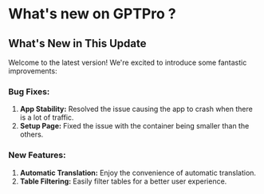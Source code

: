 # What's new on GPTPro ?
 

## What's New in This Update

Welcome to the latest version! We're excited to introduce some fantastic improvements:

### Bug Fixes:
1. **App Stability:** Resolved the issue causing the app to crash when there is a lot of traffic.
2. **Setup Page:** Fixed the issue with the container being smaller than the others.

### New Features:
1. **Automatic Translation:** Enjoy the convenience of automatic translation.
2. **Table Filtering:** Easily filter tables for a better user experience.
 
